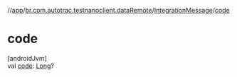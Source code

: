 //[app](../../../index.md)/[br.com.autotrac.testnanoclient.dataRemote](../index.md)/[IntegrationMessage](index.md)/[code](code.md)

# code

[androidJvm]\
val [code](code.md): [Long](https://kotlinlang.org/api/latest/jvm/stdlib/kotlin/-long/index.html)?

